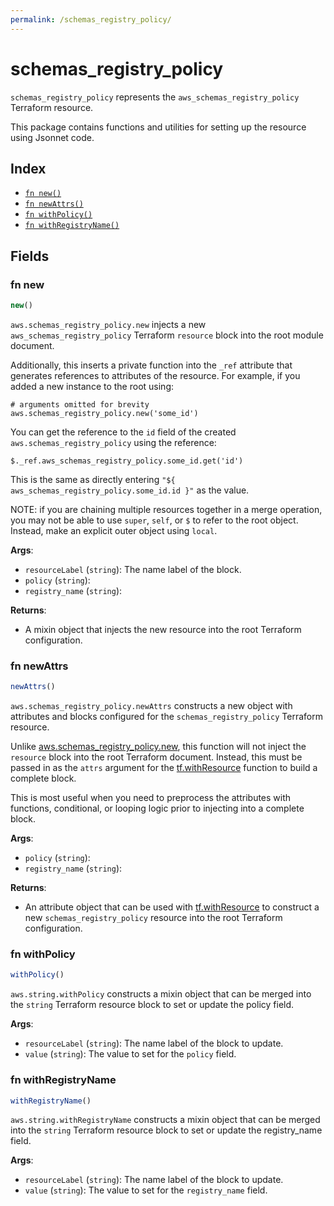 ```yaml
---
permalink: /schemas_registry_policy/
---
```


# schemas_registry_policy

`schemas_registry_policy` represents the `aws_schemas_registry_policy` Terraform resource.



This package contains functions and utilities for setting up the resource using Jsonnet code.


## Index

* [`fn new()`](#fn-new)
* [`fn newAttrs()`](#fn-newattrs)
* [`fn withPolicy()`](#fn-withpolicy)
* [`fn withRegistryName()`](#fn-withregistryname)

## Fields

### fn new

```ts
new()
```


`aws.schemas_registry_policy.new` injects a new `aws_schemas_registry_policy` Terraform `resource`
block into the root module document.

Additionally, this inserts a private function into the `_ref` attribute that generates references to attributes of the
resource. For example, if you added a new instance to the root using:

    # arguments omitted for brevity
    aws.schemas_registry_policy.new('some_id')

You can get the reference to the `id` field of the created `aws.schemas_registry_policy` using the reference:

    $._ref.aws_schemas_registry_policy.some_id.get('id')

This is the same as directly entering `"${ aws_schemas_registry_policy.some_id.id }"` as the value.

NOTE: if you are chaining multiple resources together in a merge operation, you may not be able to use `super`, `self`,
or `$` to refer to the root object. Instead, make an explicit outer object using `local`.

**Args**:
  - `resourceLabel` (`string`): The name label of the block.
  - `policy` (`string`): 
  - `registry_name` (`string`): 

**Returns**:
- A mixin object that injects the new resource into the root Terraform configuration.


### fn newAttrs

```ts
newAttrs()
```


`aws.schemas_registry_policy.newAttrs` constructs a new object with attributes and blocks configured for the `schemas_registry_policy`
Terraform resource.

Unlike [aws.schemas_registry_policy.new](#fn-schemasregistrypolicynew), this function will not inject the `resource`
block into the root Terraform document. Instead, this must be passed in as the `attrs` argument for the
[tf.withResource](https://github.com/tf-libsonnet/core/tree/main/docs#fn-withresource) function to build a complete block.

This is most useful when you need to preprocess the attributes with functions, conditional, or looping logic prior to
injecting into a complete block.

**Args**:
  - `policy` (`string`): 
  - `registry_name` (`string`): 

**Returns**:
  - An attribute object that can be used with [tf.withResource](https://github.com/tf-libsonnet/core/tree/main/docs#fn-withresource) to construct a new `schemas_registry_policy` resource into the root Terraform configuration.


### fn withPolicy

```ts
withPolicy()
```

`aws.string.withPolicy` constructs a mixin object that can be merged into the `string`
Terraform resource block to set or update the policy field.



**Args**:
  - `resourceLabel` (`string`): The name label of the block to update.
  - `value` (`string`): The value to set for the `policy` field.


### fn withRegistryName

```ts
withRegistryName()
```

`aws.string.withRegistryName` constructs a mixin object that can be merged into the `string`
Terraform resource block to set or update the registry_name field.



**Args**:
  - `resourceLabel` (`string`): The name label of the block to update.
  - `value` (`string`): The value to set for the `registry_name` field.
